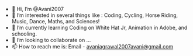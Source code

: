 - 👋 Hi, I’m @Avani2007
- 👀 I’m interested in several things like : Coding, Cycling, Horse Riding, Music, Dance, Maths, and Sciences!
- 🌱 I’m currently learning Coding on White Hat Jr, Animation in Adobe, and schooling.
- 💞️ I’m looking to collaborate on ...
- 📫 How to reach me is: 
      Email - avaniagrawal2007avani@gmail.com

<!---
Avani2007/Avani2007 is a ✨ special ✨ repository because its `README.md` (this file) appears on your GitHub profile.
You can click the Preview link to take a look at your changes.
--->
